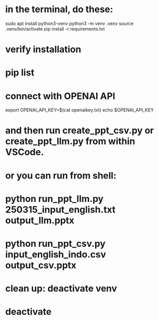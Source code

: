 # in the terminal, do these:

sudo apt install python3-venv
python3 -m venv .venv
source .venv/bin/activate
pip install -r requirements.txt

# verify installation
# pip list

# connect with OPENAI API
export OPENAI_API_KEY=$(cat openaikey.txt)
echo $OPENAI_API_KEY

# and then run create_ppt_csv.py or create_ppt_llm.py from within VSCode.
# or you can run from shell:
#   python run_ppt_llm.py 250315_input_english.txt output_llm.pptx
#   python run_ppt_csv.py input_english_indo.csv output_csv.pptx


# clean up: deactivate venv
# deactivate